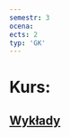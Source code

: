 ```yaml
---
semestr: 3
ocena: 
ects: 2
typ: 'GK'
---
```


# Kurs:
## [Wykłady](Notatki/Semestr%203/Podstawy%20telekomunikacji/Wyk%C5%82ady/Wyk%C5%82ady.md)